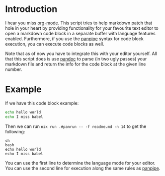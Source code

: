 # Introduction

I hear you miss [org-mode](https://orgmode.org/).
This script tries to help markdown patch that hole in your heart by providing functionality for your favourite text editor to open a markdown code block in a separate buffer with language features enabled.
Furthermore, if you use the [panpipe](https://github.com/Warbo/panpipe) syntax for code block execution, you can execute code blocks as well.

Note that as of now you have to integrate this with your editor yourself.
All that this script does is use [pandoc](https://pandoc.org/) to parse (in two ugly passes) your markdown file and return the info for the code block at the given line number.

# Example

If we have this code block example:

```{.sh pipe="bash"}
echo hello world
echo I miss babel
```

Then we can run `nix run .#panrun -- -f readme.md -n 14` to get the following:

```
sh
bash
echo hello world
echo I miss babel
```

You can use the first line to determine the language mode for your editor.
You can use the second line for execution along the same rules as [panpipe](https://github.com/Warbo/panpipe).
